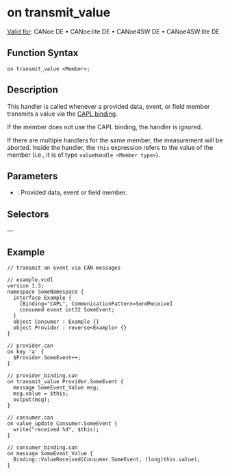 # on transmit_value

[Valid for](../../../Shared/FeatureAvailability.md): CANoe DE • CANoe:lite DE • CANoe4SW DE • CANoe4SW:lite DE

## Function Syntax

```
on transmit_value <Member>;
```

## Description

This handler is called whenever a provided data, event, or field member transmits a value via the [CAPL binding](../../../CANoeCANalyzer/CommunicationConcept/CCDOCAPLBinding.md).

If the member does not use the CAPL binding, the handler is ignored.

If there are multiple handlers for the same member, the measurement will be aborted. Inside the handler, the `this` expression refers to the value of the member (i.e., it is of type `valueHandle <Member type>`).

## Parameters

- **<Member>**: Provided data, event or field member.

## Selectors

—

## Example

```plaintext
// transmit an event via CAN messages

// example.vcdl
version 1.3;
namespace SomeNamespace {
  interface Example {
    [Binding="CAPL", CommunicationPattern=SendReceive]
    consumed event int32 SomeEvent;
  }
  object Consumer : Example {}
  object Provider : reverse<Example> {}
}

// provider.can
on key 'a' {
  $Provider.SomeEvent++;
}

// provider_binding.can
on transmit_value Provider.SomeEvent {
  message SomeEvent_Value msg;
  msg.value = $this;
  output(msg);
}

// consumer.can
on value_update Consumer.SomeEvent {
  write("received %d", $this);
}

// consumer_binding.can
on message SomeEvent_Value {
  Binding::ValueReceived(Consumer.SomeEvent, (long)this.value);
}
```
